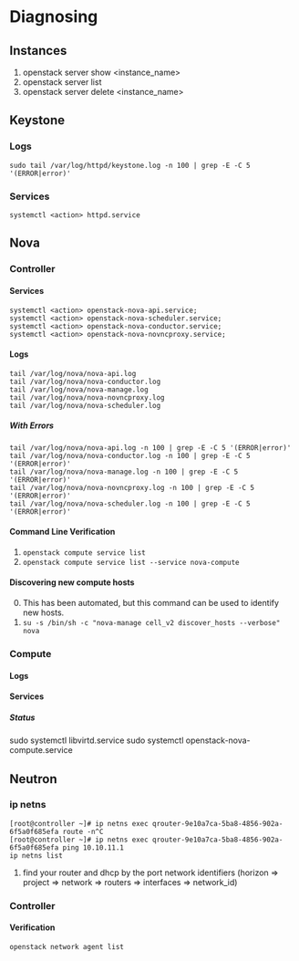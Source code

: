 # Diagnosing
## Instances
1. openstack server show <instance_name>
2. openstack server list
3. openstack server delete <instance_name>
## Keystone
### Logs
```
sudo tail /var/log/httpd/keystone.log -n 100 | grep -E -C 5 '(ERROR|error)'
```
### Services
```
systemctl <action> httpd.service
```
## Nova
### Controller
#### Services
```
systemctl <action> openstack-nova-api.service;
systemctl <action> openstack-nova-scheduler.service;
systemctl <action> openstack-nova-conductor.service;
systemctl <action> openstack-nova-novncproxy.service;
```
#### Logs
```
tail /var/log/nova/nova-api.log 
tail /var/log/nova/nova-conductor.log
tail /var/log/nova/nova-manage.log
tail /var/log/nova/nova-novncproxy.log
tail /var/log/nova/nova-scheduler.log
```
##### With Errors
```
tail /var/log/nova/nova-api.log -n 100 | grep -E -C 5 '(ERROR|error)'
tail /var/log/nova/nova-conductor.log -n 100 | grep -E -C 5 '(ERROR|error)'
tail /var/log/nova/nova-manage.log -n 100 | grep -E -C 5 '(ERROR|error)'
tail /var/log/nova/nova-novncproxy.log -n 100 | grep -E -C 5 '(ERROR|error)'
tail /var/log/nova/nova-scheduler.log -n 100 | grep -E -C 5 '(ERROR|error)'
```
#### Command Line Verification
1. `openstack compute service list`
2. `openstack compute service list --service nova-compute`
#### Discovering new compute hosts
0. This has been automated, but this command can be used to identify new hosts.
1. `su -s /bin/sh -c "nova-manage cell_v2 discover_hosts --verbose" nova`
### Compute
#### Logs
#### Services
##### Status
sudo systemctl <action> libvirtd.service 
sudo systemctl <action> openstack-nova-compute.service
## Neutron
### ip netns
```
[root@controller ~]# ip netns exec qrouter-9e10a7ca-5ba8-4856-902a-6f5a0f685efa route -n^C
[root@controller ~]# ip netns exec qrouter-9e10a7ca-5ba8-4856-902a-6f5a0f685efa ping 10.10.11.1
ip netns list
```
1. find your router and dhcp by the port network identifiers (horizon => project => network => routers => interfaces => network_id)
### Controller

#### Verification
```
openstack network agent list
```